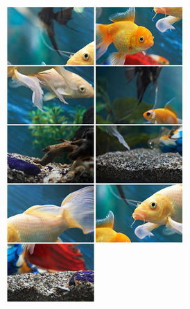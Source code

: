 
<link rel="stylesheet" href="style.css">

<div class="grid-puzzle">  
<img src="puzzle3_A.jpg" alt="Fish Puzzle Piece">
<img src="puzzle3_B.jpg" alt="Fish Puzzle Piece">
<img src="puzzle3_C.jpg" alt="Fish Puzzle Piece">
<img src="puzzle3_D.jpg" alt="Fish Puzzle Piece">
<img src="puzzle3_E.jpg" alt="Fish Puzzle Piece">
<img src="puzzle3_F.jpg" alt="Fish Puzzle Piece">
<img src="puzzle3_G.jpg" alt="Fish Puzzle Piece">
<img src="puzzle3_H.jpg" alt="Fish Puzzle Piece">
<img src="puzzle3_I.jpg" alt="wrong piece" class="hide">
</div>

